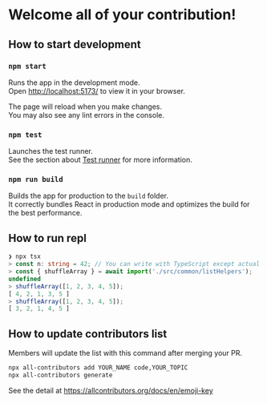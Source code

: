 # Welcome all of your contribution!

## How to start development

### `npm start`

Runs the app in the development mode.<br />
Open [http://localhost:5173/](http://localhost:5173/) to view it in your browser.

The page will reload when you make changes.<br />
You may also see any lint errors in the console.

### `npm test`

Launches the test runner.\
See the section about [Test runner](https://nodejs.org/docs/latest-v18.x/api/test.html) for more information.

### `npm run build`

Builds the app for production to the `build` folder.<br />
It correctly bundles React in production mode and optimizes the build for the best performance.

## How to run repl

```ts
❯ npx tsx
> const n: string = 42; // You can write with TypeScript except actual type checking
> const { shuffleArray } = await import('./src/common/listHelpers');
undefined
> shuffleArray([1, 2, 3, 4, 5]);
[ 4, 2, 1, 3, 5 ]
> shuffleArray([1, 2, 3, 4, 5]);
[ 3, 2, 1, 4, 5 ]
```

## How to update contributors list

Members will update the list with this command after merging your PR.

```bash
npx all-contributors add YOUR_NAME code,YOUR_TOPIC
npx all-contributors generate
```

See the detail at https://allcontributors.org/docs/en/emoji-key
